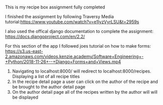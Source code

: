This is my recipe box assignment fully completed

I finished the assignment by following Traversy Media tutorial:https://www.youtube.com/watch?v=e1IyzVyrLSU&t=2959s

I also used the offical django documentation to complete the assignment: https://docs.djangoproject.com/en/2.2/

For this section of the app I followed joes tutorial on how to make forms: https://s3.us-east-2.amazonaws.com/videos.kenzie.academy/Software+Engineering+-+Python/2018-11-26+--+Django+Forms+and+Views.mp4

1. Navigating to localhost:8000/ will redirect to localhost:8000/recipes. Displaying a list of all recipe titles
2. In the recipe detail page a user can click on the author of the recipe and be brought to the author detail page
3. On the author detail page all of the recipes written by the author will will be displayed